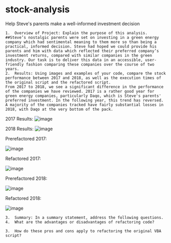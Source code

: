 # stock-analysis
Help Steve's parents make a well-informed investment decision

	1.	Overview of Project: Explain the purpose of this analysis.
	##Steve’s nostalgic parents were set on investing in a green energy company which had sentimental meaning to them more so than being a practical, informed decision. Steve had hoped we could provide his parents and him with data which reflected their preferred company’s investment returns, compared with similar companies in the green industry. Our task is to deliver this data in an accessible, user-friendly fashion comparing these companies over the course of two years.
	2.	Results: Using images and examples of your code, compare the stock performance between 2017 and 2018, as well as the execution times of the original script and the refactored script.
	From 2017 to 2018, we see a significant difference in the performance of the companies we have reviewed. 2017 is a rather good year for green energy companies, particularly Daqo, which is Steve's parents' preferred investment. In the following year, this trend has reversed. A majority of the companies tracked have fairly substantial losses in 2018, with Daqo at the very bottom of the pack.
	

2017 Results:
![image](https://user-images.githubusercontent.com/76623937/112767124-857aeb80-8fda-11eb-895b-95f5eb154daa.png)

2018 Results:
![image](https://user-images.githubusercontent.com/76623937/112767177-c70b9680-8fda-11eb-9acc-799d4a7d1f1a.png)

Prerefactored 2017:

![image](https://user-images.githubusercontent.com/76623937/112767761-23bc8080-8fde-11eb-9b00-4c2a6f527eeb.png)

Refactored 2017:

![image](https://user-images.githubusercontent.com/76623937/112767889-c37a0e80-8fde-11eb-8931-ab3628f7ea14.png)

Prerefactored 2018:

![image](https://user-images.githubusercontent.com/76623937/112768485-e0fca780-8fe1-11eb-8cb5-e92948938c0a.png)

Refactored 2018:

![image](https://user-images.githubusercontent.com/76623937/112768553-26b97000-8fe2-11eb-84cf-778b1cd2fe88.png)





	3.	Summary: In a summary statement, address the following questions.
	4.	What are the advantages or disadvantages of refactoring code?
  
	3.	How do these pros and cons apply to refactoring the original VBA script?
